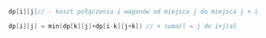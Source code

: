 ```cpp
dp[i][j]// - koszt połączenia i wagonów od miejsca j do miejsca j + i
```

```cpp
dp[i][j] = min(dp[k][j]+dp[i-k][j+k]) // + suma(l = j do i+j)al 
```

